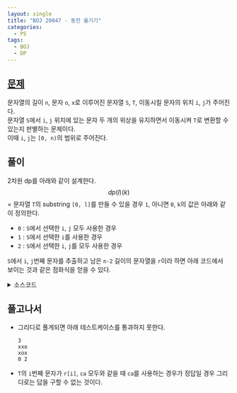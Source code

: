 ```yaml
---
layout: single
title: "BOJ 20047 - 동전 옮기기"
categories:
  - PS
tags:
  - BOJ
  - DP
---
```


## <a href="https://www.acmicpc.net/problem/20047" target="_blank">문제</a>

문자열의 길이 `n`, 문자 `o`, `x`로 이루어진 문자열 `S`, `T`, 이동시킬 문자의 위치 `i`, `j`가 주어진다.  
문자열 `S`에서 `i`, `j` 위치에 있는 문자 두 개의 위상을 유지하면서 이동시켜 `T`로 변환할 수 있는지 판별하는 문제이다.  
이때 `i`, `j`는 `[0, n)`의 범위로 주어진다.

## 풀이

2차원 dp를 아래와 같이 설계한다.
$$dp(l)(k)$$ = 문자열 `T`의 substring `[0, l]`를 만들 수 있을 경우 `1`, 아니면 `0`, `k`의 값은 아래와 같이 정의한다.

- `0` : `S`에서 선택한 `i`, `j` 모두 사용한 경우
- `1` : `S`에서 선택한 `i`를 사용한 경우
- `2` : `S`에서 선택한 `i`, `j`를 모두 사용한 경우

`S`에서 `i`, `j`번째 문자를 추출하고 남은 `n-2` 길이의 문자열을 `r`이라 하면 아래 코드에서 보이는 것과 같은 점화식을 얻을 수 있다.

<details markdown="1">
<summary>소스코드</summary>

```cpp
#include<iostream>
#include<vector>
#include<string>

using namespace std;
using vi=vector<int>;

int main(){
	ios::sync_with_stdio(0);
	cin.tie(0);
	int n, a, b, f=0;
	char ca, cb;
	string s, t, r;
	cin>>n>>s>>t>>a>>b;
	ca=s[a];
	cb=s[b];
	r=s;
	r.erase(b, 1);
	r.erase(a, 1);
	vector<vi> dp(n, vi(3, -1));
	if(r[0]==t[0]) dp[0][0]=1;
	else dp[0][0]=0;
	if(ca==t[0]) dp[0][1]=1;
	else dp[0][1]=0;
	dp[0][2]=0;
	for(int i=1;i<n;i++){
		if(dp[i-1][0] && r[i]==t[i]) dp[i][0]=1;
		else dp[i][0]=0;
		if((dp[i-1][0] && ca==t[i]) || (dp[i-1][1] && r[i-1]==t[i])) dp[i][1]=1;
		else dp[i][1]=0;
		if((dp[i-1][1] && cb==t[i]) || (dp[i-1][2] && r[i-2]==t[i])) dp[i][2]=1;
		else dp[i][2]=0;
	}
	if(dp[n-1][0] || dp[n-1][1] || dp[n-1][2]) cout<<"YES";
	else cout<<"NO";
	return 0;
}

```

</details>

## 풀고나서

- 그리디로 풀게되면 아래 테스트케이스를 통과하지 못한다.

  ```text
  3
  xxo
  xox
  0 2

  ```

- `T`의 `i`번째 문자가 `r[i]`, `ca` 모두와 같을 때 `ca`를 사용하는 경우가 정답일 경우 그리디로는 답을 구할 수 없는 것이다.
